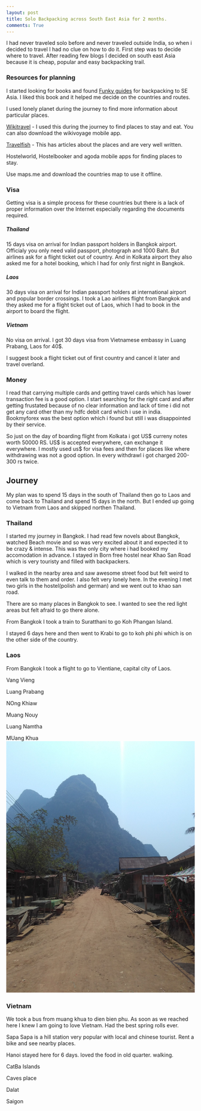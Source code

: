 ```yaml
---
layout: post
title: Solo Backpacking across South East Asia for 2 months.
comments: True
---
```


I had never traveled solo before and never traveled outside India, so when i decided to travel I had no clue on how to do it.
First step was to decide where to travel. After reading few blogs I decided on south east Asia because it is cheap, popular and easy backpacking trail.

### Resources for planning

I started looking for books and found [Funky guides](https://www.amazon.com/Backpackers-Guide-Southeast-Asia-2016-ebook/dp/B00OY2QHX4) for backpacking to SE Asia. I liked this book and it helped me decide on the countries and routes.

I used lonely planet during the journey to find more information about particular places.

[Wikitravel](wikitravel.com) - I used this during the journey to find places to stay and eat. You can also download the wikivoyage mobile app.

[Travelfish](travelfish.org) - This has articles about the places and are very well written.

Hostelworld, Hostelbooker and agoda mobile apps for finding places to stay.

Use maps.me and download the countries map to use it offline.

### Visa
Getting visa is a simple process for these countries but there is a lack of proper information over the Internet especially regarding the documents required.

##### Thailand
15 days visa on arrival for Indian passport holders in Bangkok airport. Officialy you only need valid passport, photograph and 1000 Baht. But airlines ask for a flight ticket out of country. And in Kolkata airport they also asked me for a hotel booking, which I had for only first night in Bangkok.

##### Laos
30 days visa on arrival for Indian passport holders at international airport and popular border crossings.
I took a Lao airlines flight from Bangkok and they asked me for a flight ticket out of Laos, which I had to book in the airport to board the flight.

##### Vietnam
No visa on arrival. I got 30 days visa from Vietnamese embassy in Luang Prabang, Laos for 40$.

I suggest book a flight ticket out of first country and cancel it later and travel overland.

### Money
I read that carrying multiple cards and getting travel cards which
has lower transaction fee is a good option. I start searching for the right card and after getting frustated
because of no clear information and lack of time i did not get any card other than my hdfc debit card which i
use in india. Bookmyforex was the best option which i found but still i was disappointed by their service.

So just on the day of boarding flight from Kolkata i got US$ curreny notes worth 50000 RS.
US$ is accepted everywhere, can exchange it everywhere.
I mostly used us$ for visa fees and then for places like where withdrawing was not a good option. In
every withdrawl i got charged 200-300 rs twice.

## Journey
My plan was to spend 15 days in the south of Thailand then go to Laos and come back to Thailand and spend 15 days in the north. But I ended up going to Vietnam from Laos and skipped northen Thailand.

### Thailand
I started my journey in Bangkok. I had read few novels about Bangkok, watched Beach movie
and so was very excited about it and expected it to be crazy & intense. This was the only city
where i had booked my accomodation in advance. I stayed in Born free hostel near Khao San Road which
is very touristy and filled with backpackers.

I walked in the nearby area and saw awesome street food but felt weird to even talk to them and order.
I also felt very lonely here. In the evening I met two girls in the hostel(polish and german) and we went out
to khao san road.

There are so many places in Bangkok to see. I wanted to see the red light areas but felt afraid to go there
alone.

From Bangkok I took a train to Suratthani to go Koh Phangan Island.

I stayed 6 days here and then went to Krabi to go to koh phi phi which is on the other side of the country.

### Laos

From Bangkok I took a flight to go to Vientiane, capital city of Laos.

Vang Vieng

Luang Prabang

NOng Khiaw

Muang Nouy

Luang Namtha

MUang Khua
![](assets/muang-ngoi-laos.jpg)
### Vietnam

We took a bus from muang khua to dien bien phu. As soon as we reached here I knew I am going to love Vietnam.
Had the best spring rolls ever.

Sapa
Sapa is a hill station very popular with local and chinese tourist. Rent a bike and see nearby places.

Hanoi
stayed here for 6 days. loved the food in old quarter. walking.

CatBa Islands

Caves place

Dalat

Saigon

